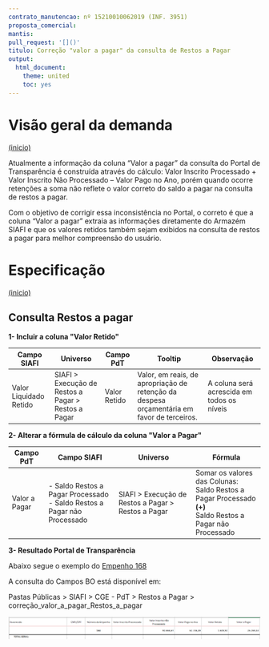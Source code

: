 ```yaml
---
contrato_manutencao: nº 15210010062019 (INF. 3951)
proposta_comercial:
mantis:
pull_request: '[]()'
titulo: Correção "valor a pagar" da consulta de Restos a Pagar
output:
  html_document:
    theme: united
    toc: yes
---
```


# Visão geral da demanda
<a href="#top">(inicio)</a>

Atualmente a informação da coluna “Valor a pagar” da consulta do Portal de Transparência é construída através do cálculo:
Valor Inscrito Processado + Valor Inscrito Não Processado – Valor Pago no Ano, porém quando ocorre retenções a soma não reflete o valor correto do saldo a pagar na consulta de restos a pagar.

Com o objetivo de corrigir essa inconsistência no Portal, o correto é que a coluna “Valor a pagar” extraia as informações diretamente do Armazém SIAFI e que os valores retidos também sejam exibidos na consulta de restos a pagar para melhor compreensão do usuário.


# Especificação
<a href="#top">(inicio)</a>

## Consulta Restos a pagar

**1- Incluir a coluna "Valor Retido"**

| Campo SIAFI| Universo| Campo PdT | Tooltip | Observação
|---|---|-|--|-|
| Valor Liquidado Retido |  SIAFI > Execução de Restos a Pagar > Restos a Pagar | Valor Retido| Valor, em reais, de apropriação de retenção da despesa orçamentária em favor de terceiros.| A coluna será acrescida em todos os níveis


**2- Alterar a fórmula de cálculo da coluna "Valor a Pagar"**

|Campo PdT| Campo SIAFI|Universo| Fórmula|
|---|---|-|--|
| Valor a Pagar | - Saldo Restos a Pagar   Processado<br>  - Saldo Restos a Pagar não Processado | SIAFI > Execução de Restos a Pagar > Restos a Pagar| Somar os valores das Colunas:<br> Saldo Restos a Pagar   Processado **(+)**<br> Saldo Restos a Pagar não Processado


**3- Resultado Portal de Transparência**

Abaixo segue o exemplo do [Empenho 168](https://www.transparencia.mg.gov.br/despesa-estado/restos-a-pagar/restospagar-orgaos/2020/3964/546/42/20/3065/130/58)

A consulta do Campos BO está disponível em:

Pastas Públicas > SIAFI > CGE - PdT > Restos a Pagar > correção_valor_a_pagar_Restos_a_pagar

![](static/resultado-portal.png)
